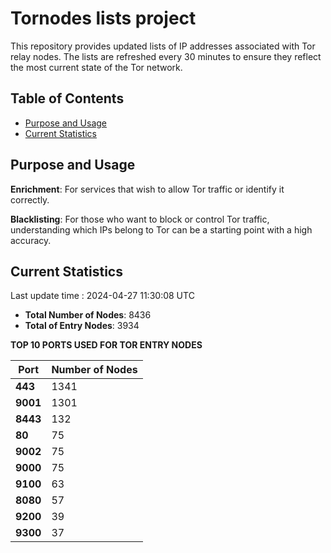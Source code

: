 # Tornodes lists project

This repository provides updated lists of IP addresses associated with Tor relay nodes. The lists are refreshed every 30 minutes to ensure they reflect the most current state of the Tor network.

## Table of Contents

- [Purpose and Usage](#purpose-and-usage)
- [Current Statistics](#current-statistics)


## Purpose and Usage

**Enrichment**: For services that wish to allow Tor traffic or identify it correctly.

**Blacklisting**: For those who want to block or control Tor traffic, understanding which IPs belong to Tor can be a starting point with a high accuracy.

## Current Statistics

Last update time : 2024-04-27 11:30:08 UTC

- **Total Number of Nodes**: 8436
- **Total of Entry Nodes**: 3934

**TOP 10 PORTS USED FOR TOR ENTRY NODES**

| **Port** | **Number of Nodes** |
|------|-----------------|
| **443**   | 1341  |
| **9001**   | 1301  |
| **8443**   | 132  |
| **80**   | 75  |
| **9002**   | 75  |
| **9000**   | 75  |
| **9100**   | 63  |
| **8080**   | 57  |
| **9200**   | 39  |
| **9300**   | 37  |

